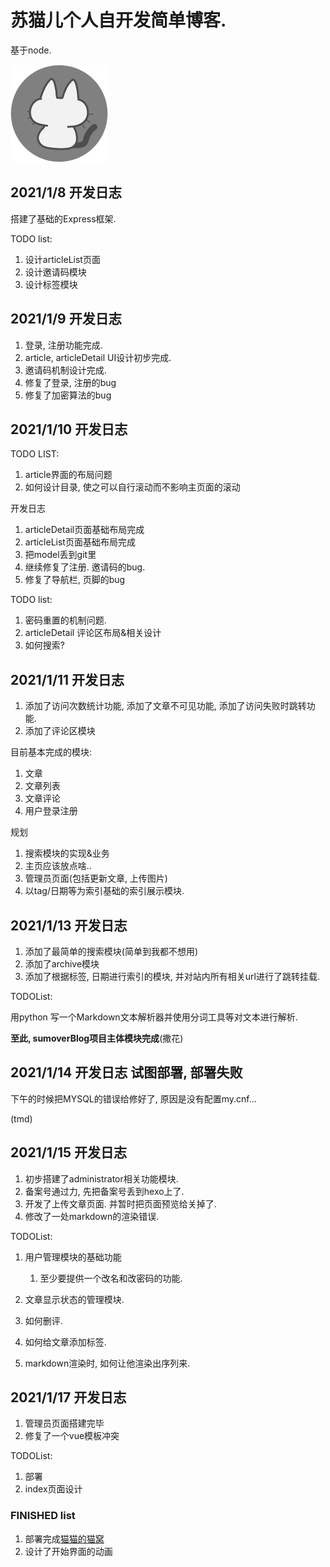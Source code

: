 # 苏猫儿个人自开发简单博客.

基于node.

![好耶!](public/猫猫博客ico.png)

## 2021/1/8 开发日志

搭建了基础的Express框架.

TODO list:

1. 设计articleList页面
2. 设计邀请码模块
3. 设计标签模块

## 2021/1/9 开发日志

1. 登录, 注册功能完成.
2. article, articleDetail UI设计初步完成.
3. 邀请码机制设计完成.
4. 修复了登录, 注册的bug
5. 修复了加密算法的bug

## 2021/1/10 开发日志

TODO LIST:

1. article界面的布局问题
2. 如何设计目录, 使之可以自行滚动而不影响主页面的滚动

开发日志

1. articleDetail页面基础布局完成
2. articleList页面基础布局完成
3. 把model丢到git里
4. 继续修复了注册. 邀请码的bug.
5. 修复了导航栏, 页脚的bug

TODO list:

1. 密码重置的机制问题.
2. articleDetail 评论区布局&相关设计
3. 如何搜索?

## 2021/1/11 开发日志

1. 添加了访问次数统计功能, 添加了文章不可见功能, 添加了访问失败时跳转功能.
2. 添加了评论区模块

目前基本完成的模块:

1. 文章
2. 文章列表
3. 文章评论
4. 用户登录注册

规划

1. 搜索模块的实现&业务
2. 主页应该放点啥..
3. 管理员页面(包括更新文章, 上传图片)
4. 以tag/日期等为索引基础的索引展示模块.

## 2021/1/13 开发日志

1. 添加了最简单的搜索模块(简单到我都不想用)
2. 添加了archive模块
3. 添加了根据标签, 日期进行索引的模块, 并对站内所有相关url进行了跳转挂载.

TODOList:

用python 写一个Markdown文本解析器并使用分词工具等对文本进行解析.

**至此, sumoverBlog项目主体模块完成**(撒花)

## 2021/1/14 开发日志 试图部署, 部署失败

下午的时候把MYSQL的错误给修好了, 原因是没有配置my.cnf...

(tmd)

## 2021/1/15 开发日志

1. 初步搭建了administrator相关功能模块.
2. 备案号通过力, 先把备案号丢到hexo上了.
3. 开发了上传文章页面. 并暂时把页面预览给关掉了.
4. 修改了一处markdown的渲染错误.

TODOList:

1. 用户管理模块的基础功能

    1. 至少要提供一个改名和改密码的功能.

2. 文章显示状态的管理模块.

3. 如何删评.

4. 如何给文章添加标签.

5. markdown渲染时, 如何让他渲染出序列来.

## 2021/1/17 开发日志

1. 管理员页面搭建完毕
2. 修复了一个vue模板冲突

TODOList:

1. 部署
2. index页面设计

### FINISHED list

1. 部署完成[猫猫的猫窝](http://www.sumover.cn)
2. 设计了开始界面的动画

